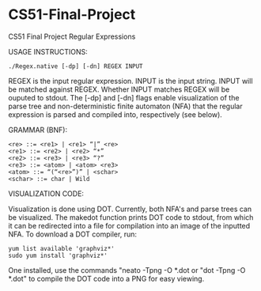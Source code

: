 CS51-Final-Project
==================

CS51 Final Project Regular Expressions

USAGE INSTRUCTIONS:

	./Regex.native [-dp] [-dn] REGEX INPUT

REGEX is the input regular expression.  INPUT is the input string.  INPUT will be
matched against REGEX.  Whether INPUT matches REGEX will be ouputed to stdout. 
The [-dp] and [-dn] flags enable visualization of the parse tree and non-deterministic
finite automaton (NFA) that the regular expression is parsed and compiled into,
respectively (see below).  

GRAMMAR (BNF):

	<re> ::= <re1> | <re1> “|” <re>
	<re1> ::= <re2> | <re2> “*”
	<re2> ::= <re3> | <re3> “?”
	<re3> ::= <atom> | <atom> <re3>
	<atom> ::= “(“<re>”)” | <schar>
	<schar> ::= char | Wild


VISUALIZATION CODE:

Visualization is done using DOT.  Currently, both NFA's and parse trees
can be visualized.   The makedot function prints DOT code to stdout, 
from which it can be redirected into a file for compilation into an image 
of the inputted NFA. To download a DOT compiler, run:

	yum list available 'graphviz*'
	sudo yum install 'graphviz*'

One installed, use the commands "neato  -Tpng -O *.dot or "dot  -Tpng -O *.dot"
to compile the DOT code into a PNG for easy viewing.